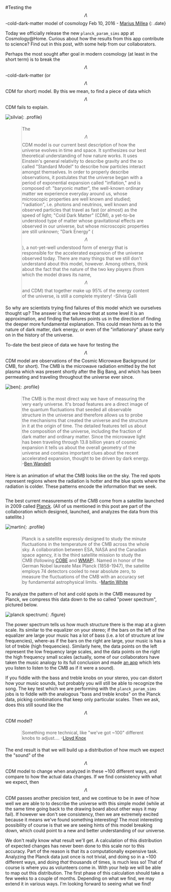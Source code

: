 <head>
<style>
blockquote {margin: 20px 10% 20px 10%; padding-left:0;}
img.profile {margin: 5px 10% 0 15px; border-radius:15px; float:right; width:150px; }
img.figure {width: 70%; border-radius: 10px; margin: 20px auto 20px auto; display:block; }
h1 {margin-left: 10px;}
p.date{margin-top:-20px; margin-bottom:30px; font-size:small;}
</style>
</head>

<script src="http://cdn.mathjax.org/mathjax/latest/MathJax.js?config=TeX-AMS_HTML" type="text/javascript"></script>
<script type="text/javascript" src="http://test.gfycat.com/gfycat_test_june25.js"></script>

#Testing the $$\Lambda$$-cold-dark-matter model of cosmology
Feb 10, 2016 - [Marius Millea](http://www.cosmologyathome.org/view_profile.php?userid=990172)
{: .date}

Today we officially release the new `planck_param_sims` app at Cosmology@Home. Curious about how the results from this app contribute to science? Find out in this post, with some help from our collaborators.

Perhaps the most sought after goal in modern cosmology (at least in the short term) is to break the $$\Lambda$$-cold-dark-matter (or $$\Lambda$$CDM for short) model. By this we mean, to find a piece of data which $$\Lambda$$CDM fails to explain.

![silvia](img/people/galli-silvia-kicp.jpg){: .profile}

> The $$\Lambda$$CDM model is our current best description of how the universe evolves in time and space. It synthesizes our best theoretical understanding of how nature works. It uses Einstein's general relativity to describe gravity and the so called "Standard Model" to describe how particles interact amongst themselves. In order to properly describe observations, it postulates that the universe began with a period of exponential expansion called "inflation," and is composed of: "baryonic matter", the well-known ordinary matter we experience everyday around us, whose microscopic properties are well known and studied; "radiation", i.e. photons and neutrinos, well known and observed particles that travel as fast (or almost) as the speed of light; "Cold Dark Matter" (CDM), a yet-to-be understood type of matter whose  gravitational effects are observed in our universe, but whose microscopic properties are still unknown; "Dark Energy" ($$\Lambda$$), a not-yet-well understood form of energy that is responsible for the accelerated expansion of the universe observed today. There are many things that we still don't understand about this model, however. Among others, think about the fact that the nature of the two key players (from which the model draws its name, $$\Lambda$$ and CDM) that together make up 95% of the energy content of the universe, is still a complete mystery!  -Silvia Galli

So why are scientists trying find failures of this model which we ourselves thought up? The answer is that we know that at some level it is an approximation, and finding the failures points us in the direction of finding the deeper more fundamental explanation. This could mean hints as to the nature of dark matter, dark energy, or even of the "inflationary" phase early on in the history of the universe.  

To-date the best piece of data we have for testing the $$\Lambda$$CDM model are observations of the Cosmic Microwave Background (or CMB, for short). The CMB is the microwave radiation emitted by the hot plasma which was present shortly after the Big Bang, and which has been permeating and traveling throughout the universe ever since. 

![ben](img/people/bwandelt.jpg){: .profile}

> The CMB is the most direct way we have of measuring the very early universe. It's broad features are a direct image of the quantum fluctuations that seeded all observable structure in the universe and therefore allows us to probe the mechanisms that created the universe and the structure in it at the origin of time. The detailed features tell us about the composition of the universe, including the fraction of dark matter and ordinary matter. Since the microwave light has been traveling through 13.8 billion years of cosmic expansion it tells us about the overall geometry of the universe and contains important clues about the recent accelerated expansion, thought to be driven by dark energy. -[Ben Wandelt](http://ilp.upmc.fr/wandelt.php)

Here is an animation of what the CMB looks like on the sky. The red spots represent regions where the radiation is hotter and the blue spots where the radiation is colder. These patterns encode the information that we seek.

<p style="text-align:center;"><img class="gfyitem" data-id="SnoopyGorgeousHalibut" style="border-radius:15px;"/></p>

The best current measurements of the CMB come from a satellite launched in 2009 called [Planck](https://en.wikipedia.org/wiki/Planck_(spacecraft)). (All of us mentioned in this post are part of the collaboration which designed, launched, and analyzes the data from this satellite.)

![martin](img/people/mjw_pic.jpg){: .profile}

> Planck is a satellite expressly designed to study the minute fluctuations in the temperature of the CMB across the whole sky.  A collaboration between ESA, NASA and the Canadian space agency, it is the third satellite mission to study the CMB (following [COBE](https://en.wikipedia.org/wiki/Cosmic_Background_Explorer) and [WMAP](https://en.wikipedia.org/wiki/Wilkinson_Microwave_Anisotropy_Probe)).  Named in honor of the German Nobel laureate Max Planck (1858-1947), the satellite employs 74 detectors cooled to near absolute zero, to measure the fluctuations of the CMB with an accuracy set by fundamental astrophysical limits. -[Martin White](http://w.astro.berkeley.edu/~mwhite/)


To analyze the pattern of hot and cold spots in the CMB measured by Planck, we compress this data down to the so called "power spectrum", pictured below.

![planck spectrum](img/planck2014_TT_Dl_NORES_bin30_w180mm.svg){: .figure}

The power spectrum tells us how much structure there is the map at a given scale. Its similar to the equalizer on your stereo; if the bars on the left of the equalizer are large your music has a lot of bass (i.e. a lot of structure at low frequencies), where-as if the bars on the right are large, your music is has a lot of treble (high frequencies). Similarly here, the data points on the left represent the low frequency large scales, and the data points on the right the high frequency small scales (actually, some of our collaborators have taken the music analogy to its full conclusion and made [an app](http://web.physics.ucsb.edu/~jatila/CMB-sounds/CMB) which lets you listen to listen to the CMB as if it were a sound).

If you fiddle with the bass and treble knobs on your stereo, you can distort how your music sounds, but probably you will still be able to recognize the song. The key test which we are performing with the `planck_param_sims` jobs is to fiddle with the analogous "bass and treble knobs" on the Planck data, picking combinations that keep only particular scales. Then we ask, does this still sound like the $$\Lambda$$CDM model?

> Something more technical, like "we've got ~100" different knobs to adjust.... -[Lloyd Knox](http://www.lloydknox.com/)

The end result is that we will build up a distribution of how much we expect the "sound" of the $$\Lambda$$CDM model to change when analyzed in these ~100 different ways, and compare to how the actual data changes. If we find consistency with what we expect, then $$\Lambda$$CDM passes another precision test, and we continue to be in awe of how well we are able to to describe the universe with this simple model (while at the same time going back to the drawing board about other ways it may fail). If however we don't see consistency, then we are extremely excited because it means we've found something interesting! The most interesting possibility of course is that we are seeing hints of this model breaking down, which could point to a new and better understanding of our universe. 

We don't really know what result we'll get. A calculation of this distribution of expected changes has never been done to this scale nor to this accuracy. Part of the reason is that its a computationally expensive task. Analyzing the Planck data just once is not trivial, and doing so in a ~100 different ways, and doing *that* thousands of times, is much less so! That of course is where you as volunteers come in. With your help we will be able to map out this distribution. The first phase of this calculation should take a few weeks to a couple of months. Depending on what we find, we may extend it in various ways. I'm looking forward to seeing what we find!
